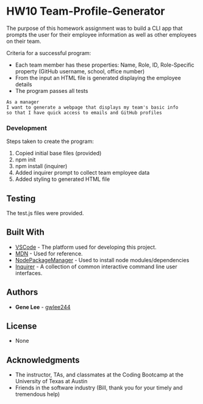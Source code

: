 # HW10 Team-Profile-Generator

The purpose of this homework assignment was to build a CLI app that prompts the user for their employee information as well as other employees on their team.

Criteria for a successful program:
* Each team member has these properties: Name, Role, ID, Role-Specific property (GitHub username, school, office number)
* From the input an HTML file is generated displaying the employee details
* The program passes all tests

```
As a manager
I want to generate a webpage that displays my team's basic info
so that I have quick access to emails and GitHub profiles
```
### Development 
Steps taken to create the program:
1. Copied initial base files (provided)
2. npm init
3. npm install (inquirer)
4. Added inquirer prompt to collect team employee data
5. Added styling to generated HTML file

## Testing

The test.js files were provided.

## Built With

* [VSCode](https://code.visualstudio.com/) - The platform used for developing this project.
* [MDN](https://developer.mozilla.org/en-US/) - Used for reference.
* [NodePackageManager](https://www.npmjs.com/) - Used to install node modules/dependencies
* [Inquirer](https://www.npmjs.com/package/inquirer) - A collection of common interactive command line user interfaces.

## Authors

* **Gene Lee** - [gwlee244](https://github.com/gwlee244)

## License

* None

## Acknowledgments

* The instructor, TAs, and classmates at the Coding Bootcamp at the University of Texas at Austin
* Friends in the software industry (Bill, thank you for your timely and tremendous help)
